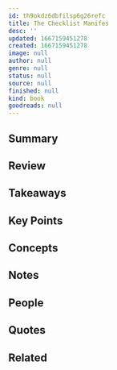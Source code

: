 ```yaml
---
id: th9okdz6dbfilsp6g26refc
title: The Checklist Manifes
desc: ''
updated: 1667159451278
created: 1667159451278
image: null
author: null
genre: null
status: null
source: null
finished: null
kind: book
goodreads: null
---
```


## Summary

## Review

## Takeaways

## Key Points

## Concepts

## Notes
<!-- split by chapter-->

## People

## Quotes

## Related
<!-- highlights -->
